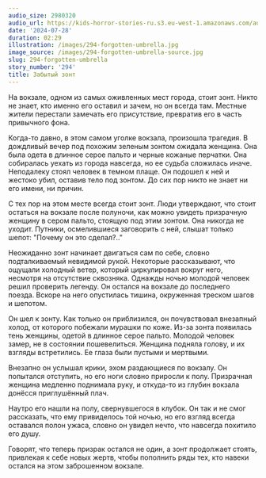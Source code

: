 ```yaml
---
audio_size: 2980320
audio_url: https://kids-horror-stories-ru.s3.eu-west-1.amazonaws.com/audio/294-forgotten-umbrella.mp3
date: '2024-07-28'
duration: 02:29
illustration: /images/294-forgotten-umbrella.jpg
image_source: /images/294-forgotten-umbrella-source.jpg
slug: 294-forgotten-umbrella
story_number: '294'
title: Забытый зонт
---
```


На вокзале, одном из самых оживленных мест города, стоит зонт. Никто не знает, кто именно его оставил и зачем, но он всегда там. Местные жители перестали замечать его присутствие, превратив его в часть привычного фона.

Когда-то давно, в этом самом уголке вокзала, произошла трагедия. В дождливый вечер под похожим зеленым зонтом ожидала женщина. Она была одета в длинное серое пальто и черные кожаные перчатки. Она собиралась уехать из города навсегда, но ее судьба сложилась иначе. Неподалеку стоял человек в темном плаще. Он подошел к ней и жестоко убил, оставив тело под зонтом. До сих пор никто не знает ни его имени, ни причин.

С тех пор на этом месте всегда стоит зонт. Люди утверждают, что стоит остаться на вокзале после полуночи, как можно увидеть призрачную женщину в сером пальто, стоящую под этим зонтом. Она никогда не уходит. Путники, осмелившиеся заговорить с ней, слышат только шепот: "Почему он это сделал?.."

Неожиданно зонт начинает двигаться сам по себе, словно подталкиваемый невидимой рукой. Некоторые рассказывают, что ощущали холодный ветер, который циркулировал вокруг него, несмотря на отсутствие сквозняка. Однажды ночью молодой человек решил проверить легенду. Он остался на вокзале до последнего поезда. Вскоре на него опустилась тишина, окруженная треском шагов и шепотом.

Он шел к зонту. Как только он приблизился, он почувствовал внезапный холод, от которого побежали мурашки по коже. Из-за зонта появилась тень женщины, одетой в длинное серое пальто. Молодой человек замер, не в состоянии пошевелиться. Женщина подняла голову, и их взгляды встретились. Ее глаза были пустыми и мертвыми.

Внезапно он услышал крики, эхом раздающиеся по вокзалу. Он попытался отступить, но его ноги словно приросли к полу. Призрачная женщина медленно поднимала руку, и откуда-то из глубин вокзала донёсся приглушённый плач.

Наутро его нашли на полу, свернувшегося в клубок. Он так и не смог рассказать, что ему привиделось той ночью, но его взгляд всегда оставался полон ужаса, словно он увидел нечто, что навсегда похитило его душу.

Говорят, что теперь призрак остался не один, а зонт продолжает стоять, привлекая к себе новых жертв, чтобы пополнить ряды тех, кто навеки остался на этом заброшенном вокзале.